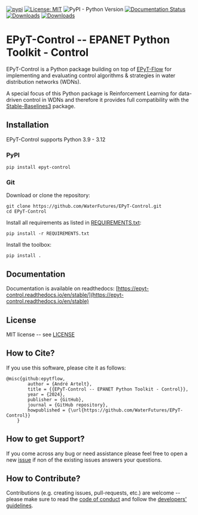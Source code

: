 [![pypi](https://img.shields.io/pypi/v/epyt-control.svg)](https://pypi.org/project/epyt-control/)
[![License: MIT](https://img.shields.io/badge/License-MIT-yellow.svg)](https://opensource.org/licenses/MIT)
![PyPI - Python Version](https://img.shields.io/pypi/pyversions/epyt-control)
[![Documentation Status](https://readthedocs.org/projects/epyt-control/badge/?version=stable)](https://epyt-control.readthedocs.io/en/stable/?badge=stable)
[![Downloads](https://static.pepy.tech/badge/epyt-control)](https://pepy.tech/project/epyt-control)
[![Downloads](https://static.pepy.tech/badge/epyt-control/month)](https://pepy.tech/project/epyt-control)

# EPyT-Control -- EPANET Python Toolkit - Control

EPyT-Control is a Python package building on top of [EPyT-Flow](https://github.com/WaterFutures/EPyT-Flow) 
for implementing and evaluating control algorithms & strategies in water distribution networks (WDNs).

A special focus of this Python package is Reinforcement Learning for data-driven control in WDNs and
therefore it provides full compatibility with the
[Stable-Baselines3](https://stable-baselines3.readthedocs.io/en/master/) package.


## Installation

EPyT-Control supports Python 3.9 - 3.12

### PyPI

```
pip install epyt-control
```

### Git
Download or clone the repository:
```
git clone https://github.com/WaterFutures/EPyT-Control.git
cd EPyT-Control
```

Install all requirements as listed in [REQUIREMENTS.txt](REQUIREMENTS.txt):
```
pip install -r REQUIREMENTS.txt
```

Install the toolbox:
```
pip install .
```

## Documentation

Documentation is available on readthedocs: [https://epyt-control.readthedocs.io/en/stable/](https://epyt-control.readthedocs.io/en/stable)

## License

MIT license -- see [LICENSE](LICENSE)

## How to Cite?

If you use this software, please cite it as follows:

```
@misc{github:epytflow,
        author = {André Artelt},
        title = {{EPyT-Control -- EPANET Python Toolkit - Control}},
        year = {2024},
        publisher = {GitHub},
        journal = {GitHub repository},
        howpublished = {\url{https://github.com/WaterFutures/EPyT-Control}}
    }
```

## How to get Support?

If you come across any bug or need assistance please feel free to open a new
[issue](https://github.com/WaterFutures/EPyT-Control/issues/)
if non of the existing issues answers your questions.

## How to Contribute?

Contributions (e.g. creating issues, pull-requests, etc.) are welcome --
please make sure to read the [code of conduct](CODE_OF_CONDUCT.md) and
follow the [developers' guidelines](DEVELOPERS.md).
